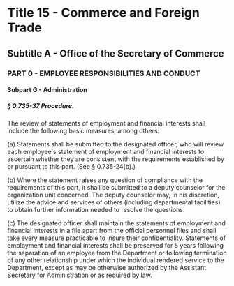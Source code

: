 
# Title 15 - Commerce and Foreign Trade
## Subtitle A - Office of the Secretary of Commerce
### PART 0 - EMPLOYEE RESPONSIBILITIES AND CONDUCT
#### Subpart G - Administration
##### § 0.735-37 Procedure.

The review of statements of employment and financial interests shall include the following basic measures, among others:

(a) Statements shall be submitted to the designated officer, who will review each employee's statement of employment and financial interests to ascertain whether they are consistent with the requirements established by or pursuant to this part. (See § 0.735-24(b).)

(b) Where the statement raises any question of compliance with the requirements of this part, it shall be submitted to a deputy counselor for the organization unit concerned. The deputy counselor may, in his discretion, utilize the advice and services of others (including departmental facilities) to obtain further information needed to resolve the questions.

(c) The designated officer shall maintain the statements of employment and financial interests in a file apart from the official personnel files and shall take every measure practicable to insure their confidentiality. Statements of employment and financial interests shall be preserved for 5 years following the separation of an employee from the Department or following termination of any other relationship under which the individual rendered service to the Department, except as may be otherwise authorized by the Assistant Secretary for Administration or as required by law.
